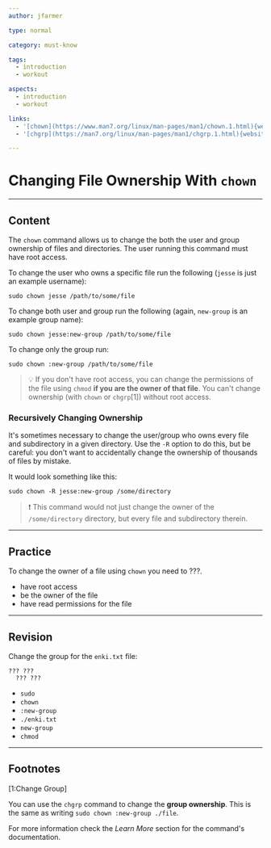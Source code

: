 ```yaml
---
author: jfarmer

type: normal

category: must-know

tags:
  - introduction
  - workout

aspects:
  - introduction
  - workout

links:
  - '[chown](https://www.man7.org/linux/man-pages/man1/chown.1.html){website}'
  - '[chgrp](https://man7.org/linux/man-pages/man1/chgrp.1.html){website}'

---
```


# Changing File Ownership With `chown`

---
## Content

The `chown` command allows us to change the both the user and group ownership of files and directories. The user running this command must have root access.

To change the user who owns a specific file run the following (`jesse` is just an example username):

```shell
sudo chown jesse /path/to/some/file
```

To change both user and group run the following (again, `new-group` is an example group name):

```shell
sudo chown jesse:new-group /path/to/some/file
```

To change only the group run:

```shell
sudo chown :new-group /path/to/some/file
```

> 💡 If you don't have root access, you can change the permissions of the file using `chmod` **if you are the owner of that file**. You can't change ownership (with `chown` or `chgrp`[1]) without root access.

### Recursively Changing Ownership

It's sometimes necessary to change the user/group who owns every file and subdirectory in a given directory. Use the `-R` option to do this, but be careful: you don't want to accidentally change the ownership of thousands of files by mistake.

It would look something like this:

```shell
sudo chown -R jesse:new-group /some/directory
```

> ❗ This command would not just change the owner of the `/some/directory` directory, but every file and subdirectory therein.

---
## Practice

To change the owner of a file using `chown` you need to ???.

* have root access
* be the owner of the file
* have read permissions for the file

---
## Revision

Change the group for the `enki.txt` file:

```
??? ??? 
  ??? ???
```

* `sudo`
* `chown`
* `:new-group`
* `./enki.txt`
* `new-group`
* `chmod`

---
## Footnotes

[1:Change Group]

You can use the `chgrp` command to change the **group ownership**. This is the same as writing `sudo chown :new-group ./file`.

For more information check the *Learn More* section for the command's documentation.

